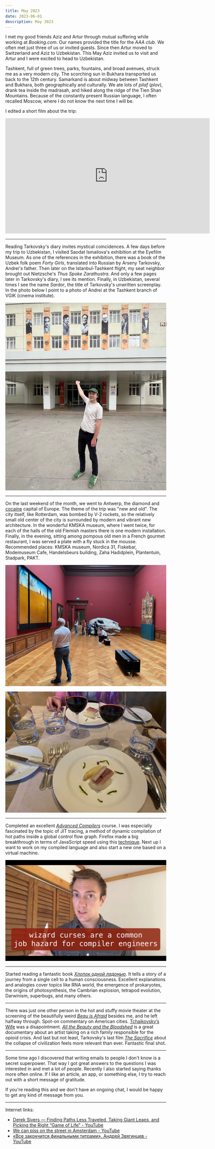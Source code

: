 ```yaml
---
title: May 2023
date: 2023-06-01
description: May 2023
---
```


I met my good friends Aziz and Artur through mutual suffering while working at _Booking&#8203;.&#8203;com_. Our names provided the title for the _AAA club_. We often met just three of us or invited guests. Since then Artur moved to Switzerland and Aziz to Uzbekistan. This May Aziz invited us to visit and Artur and I were excited to head to Uzbekistan.

Tashkent, full of green trees, parks, fountains, and broad avenues, struck me as a very modern city. The scorching sun in Bukhara transported us back to the 12th century. Samarkand is about midway between Tashkent and Bukhara, both geographically and culturally. We ate lots of _pilaf_ (_plov_), drank tea inside the madrasah, and hiked along the ridge of the Tien Shan Mountains. Because of the constantly present Russian language, I often recalled Moscow, where I do not know the next time I will be.

I edited a short film about the trip:

<iframe width="640" height="360" src="https://www.youtube-nocookie.com/embed/GmifDMsXyU0?vq=hd1080&modestbranding=1&rel=0" title="YouTube video player" frameborder="0" allowfullscreen></iframe>

---

Reading Tarkovsky's diary invites mystical coincidences. A few days before my trip to Uzbekistan, I visited Saodat Ismailova's exhibition at the Eyefilm Museum. As one of the references in the exhibition, there was a book of the Uzbek folk poem _Forty Girls_, translated into Russian by Arseny Tarkovsky, Andrei's father. Then later on the Istanbul-Tashkent flight, my seat neighbor brought out Nietzsche's _Thus Spoke Zarathustra_. And only a few pages later in Tarkovsky's diary, I see its mention. Finally, in Uzbekistan, several times I see the name _Sardor_, the title of Tarkovsky's unwritten screenplay. In the photo below I point to a photo of Andrei at the Tashkent branch of VGIK (cinema institute).

![Tarkovsky at Tashkent VGIK](tashkent-tarkovsky.jpg)

---

On the last weekend of the month, we went to Antwerp, the diamond and [cocaine](https://www.youtube.com/watch?v=CsH152NE9Ak) capital of Europe. The theme of the trip was "new and old". The city itself, like Rotterdam, was bombed by V-2 rockets, so the relatively small old center of the city is surrounded by modern and vibrant new architecture. In the wonderful KMSKA museum, where I went twice, for each of the halls of the old Flemish masters there is one modern installation. Finally, in the evening, sitting among pompous old men in a French gourmet restaurant, I was served a plate with a fly stuck in the mousse. Recommended places: KMSKA museum, Nordica 31, Fiskebar, Modemuseum Cafe, Handelsbeurs building, Zaha Hadidplein, Plantentuin, Stadpark, PAKT.

![KMSKA](kmska.jpg)

![Gourmet fly](fly.jpg)

---

Completed an excellent [_Advanced Compilers_](https://www.cs.cornell.edu/courses/cs6120/2020fa/self-guided/) course. I was especially fascinated by the topic of JIT tracing, a method of dynamic compilation of hot paths inside a global control flow graph. Firefox made a big breakthrough in terms of JavaScript speed using this [technique](https://web.stanford.edu/class/cs343/resources/tracemonkey.pdf). Next up I want to work on my compiled language and also start a new one based on a virtual machine.

![Wizard curses](wizard-curses.png)

---

Started reading a fantastic book [_Хлопок одной ладонью_](https://ru.wikipedia.org/wiki/Хлопок_одной_ладонью). It tells a story of a journey from a single cell to a human consciousness. Excellent explanations and analogies cover topics like RNA world, the emergence of prokaryotes, the origins of photosynthesis, the Cambrian explosion, tetrapod evolution, Darwinism, superbugs, and many others.

---

There was just one other person in the hot and stuffy movie theater at the screening of the beautifully weird [_Beau is Afraid_](https://en.wikipedia.org/wiki/Beau_Is_Afraid) besides me, and he left halfway through. Spot-on commentary on American cities. [Tchaikovsky’s Wife](https://en.wikipedia.org/wiki/Tchaikovsky's_Wife) was a disapointment. [_All the Beauty and the Bloodshed_](https://en.wikipedia.org/wiki/All_the_Beauty_and_the_Bloodshed) is a great documentary about an artist taking on a rich family responsible for the opioid crisis. And last but not least, Tarkovsky's last film [_The Sacrifice_](<https://en.wikipedia.org/wiki/The_Sacrifice_(1986_film)>) about the collapse of civilization feels more relevant than ever. Fantastic final shot.

---

Some time ago I discovered that writing emails to people I don't know is a secret superpower. That way I got great answers to the questions I was interested in and met a lot of people. Recently I also started saying thanks more often online. If I like an article, an app, or something else, I try to reach out with a short message of gratitude.

If you're reading this and we don't have an ongoing chat, I would be happy to get any kind of message from you.

---

Internet links:

- [Derek Sivers — Finding Paths Less Traveled, Taking Giant Leaps, and Picking the Right “Game of Life” - YouTube](https://www.youtube.com/watch?v=0BaDQCjqUHU)
- [We can piss on the street in Amsterdam - YouTube](https://www.youtube.com/watch?v=qTMBlOyNlqc)
- [«Все закончится финальными титрами». Андрей Звягинцев - YouTube](https://www.youtube.com/watch?v=mcNPy6YvD5A)
